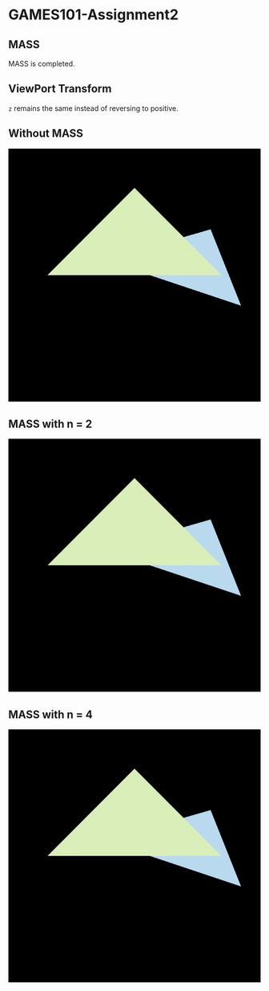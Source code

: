 # GAMES101-Assignment2

## MASS

MASS is completed.

## ViewPort Transform

`z` remains the same instead of reversing to positive.

## Without MASS

![normal](images/normal.png)

## MASS with n = 2

![MASS_2](images/MASS2.png)

## MASS with n = 4

![MASS_4](images/MASS4.png)
